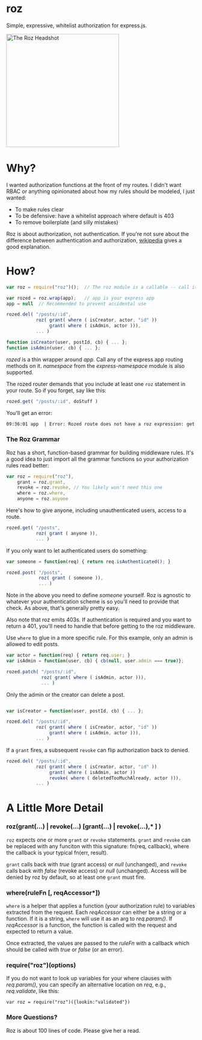 roz
===
Simple, expressive, whitelist authorization for express.js.

[<img src="https://raw.github.com/nomic/roz/master/roz-night-court.jpg"
     alt="The Roz Headshot"
     height="300px"/>](http://www.imdb.com/title/tt0086770/)

Why?
====
I wanted authorization functions at the front of my routes.  I didn't want RBAC
or anything opinionated about how my rules should be modeled, I just wanted:

* To make rules clear
* To be defensive: have a whitelist approach where default is 403
* To remove boilerplate (and silly mistakes)

Roz is about authorization, not authentication.  If you're not sure about the
difference between authentication and authorization, [wikipedia](http://en.wikipedia.org/wiki/Authentication#Authorization)
gives a good explanation.

How?
====
```js
var roz = require("roz")();  // The roz module is a callable -- call it

var rozed = roz.wrap(app);   // app is your express app
app = null  // Recommended to prevent accidental use

rozed.del( "/posts/:id",
           roz( grant( where ( isCreator, actor, "id" ))
                grant( where ( isAdmin, actor ))),
           ... )

function isCreator(user, postId, cb) { ... };
function isAdmin(user, cb) { ... };
```

*rozed* is a thin wrapper around *app*.  Call any of the express app routing
methods on it.  *namespace* from the *express-namespace* module is also supported.

The rozed router demands that you include at least one `roz` statement in your route.  So
if you forget, say like this:
```js
rozed.get( "/posts/:id", doStuff )
```
You'll get an error:
```bash
09:36:01 app  | Error: Rozed route does not have a roz expression: get /posts/:id
```

### The Roz Grammar

Roz has a short, function-based grammar for building middleware rules. It's a good
idea to just import all the grammar functions so your authorization rules
read better:
```js
var roz = require("roz"),
    grant = roz.grant,
    revoke = roz.revoke, // You likely won't need this one
    where = roz.where,
    anyone = roz.anyone
```

Here's how to give anyone, including unauthenticated users, access to a route.
```js
rozed.get( "/posts",
           roz( grant ( anyone )),
           ... )
```

If you only want to let authenticated users do something:
```js
var someone = function(req) { return req.isAuthenticated(); }

rozed.post( "/posts",
            roz( grant ( someone )),
            ... )
```

Note in the above you need to define *someone* yourself.  Roz is agnostic to
whatever your authentication scheme is so you'll need to provide that check.  As
above, that's generally pretty easy.

Also note that roz emits 403s.  If authentication is required and you want to
return a 401, you'll need to handle that before getting to the roz middleware.


Use `where` to glue in a more specific rule.  For this example, only
an admin is allowed to edit posts.
```js
var actor = function(req) { return req.user; }
var isAdmin = function(user, cb) { cb(null, user.admin === true)};

rozed.patch( "/posts/:id",
             roz( grant( where ( isAdmin, actor ))),
             ... )
```

Only the admin or the creator can delete a post.
```js

var isCreator = function(user, postId, cb) { ... };

rozed.del( "/posts/:id",
           roz( grant( where ( isCreator, actor, "id" ))
                grant( where ( isAdmin, actor ))),
           ... )
```

If a `grant` fires, a subsequent `revoke` can flip authorization back
to denied.
```js
rozed.del( "/posts/:id",
           roz( grant( where ( isCreator, actor, "id" ))
                grant( where ( isAdmin, actor ))
                revoke( where ( deletedTooMuchAlready, actor ))),
           ... )
```

A Little More Detail
====================

### roz(grant(...) | revoke(...) [grant(...) | revoke(...),* ] )
`roz` expects one or more `grant` or `revoke` statements.  `grant`
and `revoke` can be replaced with any funciton with this signature:
fn(req, callback), where the callback is your typical fn(err, result).

`grant` calls back with *true* (grant access) or *null* (unchanged),
and `revoke` calls back with *false* (revoke access) or *null* (unchanged).
Access will be denied by roz by default, so at least one `grant` must fire.

### where(ruleFn [, reqAccessor*])
`where` is a helper that applies a function (your authorization rule) to
variables extracted from the request.  Each *reqAccessor* can either be a
string or a function.  If it is a string, `where` will use it as an arg to
*req.param()*.  If *reqAccessor* is a function, the function is called with the
request and expected to return a value.

Once extracted, the values are passed to the *ruleFn* with a callback which
should be called with *true* or *false* (or an error).

### require("roz")(options)
If you do not want to look up variables for your where clauses with *req.param()*,
you can specify an alternative location on *req*, e.g., *req.validate*, like this:
```
var roz = require("roz")({lookin:"validated"})
```

### More Questions?
Roz is about 100 lines of code.  Please give her a read.

